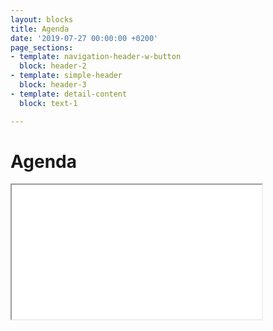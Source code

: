 ```yaml
---
layout: blocks
title: Agenda
date: '2019-07-27 00:00:00 +0200'
page_sections:
- template: navigation-header-w-button
  block: header-2
- template: simple-header
  block: header-3
- template: detail-content
  block: text-1

---
```

# Agenda

<iframe width="400" height="215" src="[https://framagenda.org/index.php/apps/calendar/embed/EN6L65nZCKxKdWmX](https://framagenda.org/index.php/apps/calendar/embed/EN6L65nZCKxKdWmX "Agenda La Vouivre")"></iframe>
